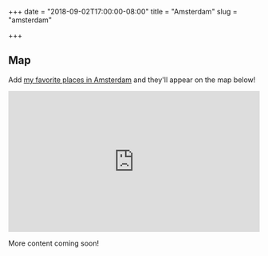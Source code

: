 +++
date = "2018-09-02T17:00:00-08:00"
title = "Amsterdam"
slug = "amsterdam"

+++

## Map

Add [my favorite places in Amsterdam](https://goo.gl/maps/8rjGJ2C18oD2) and they'll
appear on the map below!

<div style="position: relative; padding-bottom: 56.25%; height: 0; overflow: hidden;">
  <iframe src="https://www.google.com/maps/embed/v1/place?q=amsterdam&key=AIzaSyDLYiOj_9ow-VnEoGuZ0_4wG7K0c4vuoQo" allowfullscreen style="position: absolute; top: 0; left: 0; width: 100%; height: 100%; border:0;"></iframe>
</div>

More content coming soon!